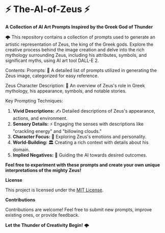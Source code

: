 # ⚡️ The-AI-of-Zeus ⚡️
**A Collection of AI Art Prompts Inspired by the Greek God of Thunder**

🌩️ This repository contains a collection of prompts used to generate an artistic representation of Zeus, the king of the Greek gods. Explore the creative process behind the image creation and delve into the rich mythology surrounding Zeus, including his attributes, symbols, and significant myths, using AI art tool DALL-E 2.

Contents:
Prompts: 📝 A detailed list of prompts utilized in generating the Zeus image, categorized for easy reference.

Zeus Character Description: 📜 An overview of Zeus's role in Greek mythology, his appearance, symbols, and notable stories.

Key Prompting Techniques:

1. **Vivid Descriptions:** ✍️ Detailed descriptions of Zeus's appearance, actions, and environment.
2. **Sensory Details:** ⚡️ Engaging the senses with descriptions like "crackling energy" and "billowing clouds."
3. **Character Focus:** 👑 Exploring Zeus's emotions and personality.
4. **World-Building:** 🏛️ Creating a rich context with details about his domain.
5. **Implied Negatives:** 🚫 Guiding the AI towards desired outcomes.
   
**Feel free to experiment with these prompts and create your own unique interpretations of the mighty Zeus!**

**License**

This project is licensed under the [MIT License](LICENSE).

**Contributions**

Contributions are welcome! Feel free to submit new prompts, improve existing ones, or provide feedback.

**Let the Thunder of Creativity Begin!** 🌩️
